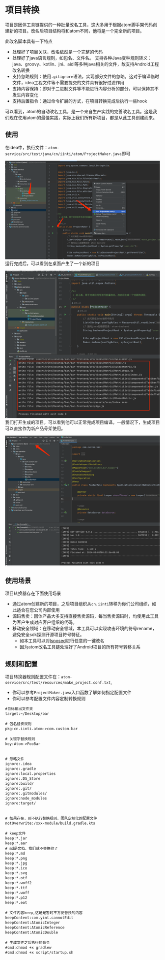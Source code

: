 # 项目转换
项目是因体工具链提供的一种批量改名工具，这大多用于根据atom脚手架代码创建新的项目。改名后项目结构将和atom不同，他将是一个完全新的项目。

此改名脚本具有一下特点

- 处理好了项目关联，改名依然是一个完整的代码
- 处理好了java语言规则，如包名、文件名。  支持各种Java变种规则转义：java、groovy、kotlin、jni、aidl等多种java相关的文件，故支持Android工程改名转换
- 支持忽略规则：使用``.gitignore``语法，实现部分文件的忽略，这对于编译临时文件，idea工程文件等不需要提交的文件具有很好过滤作用
- 支持内容保持：即对于二进制文件等不能进行内容分析的部分，可以保持其不发生内容变化
- 支持后置指令：通过命令扩展的方式，在项目转换完成后执行一些hook

可以看到，atom的自动改名工具，是一个来自生产实践的完善改名工具。这是我们现在使用atom的最佳实践，实际上我们所有新项目，都是从此工具创建而来。


## 使用
在idea中，执行文件：``atom-service/src/test/java/cn/iinti/atom/ProjectMaker.java``即可

![](imgs/project_maker.png)
运行完成后，可以看到在桌面产生了一个新的项目

![](imgs/project_maker_2.png)
我们打开生成的项目，可以看到他可以正常完成项目编译。一般情况下，生成项目可以直接作为新产品骨架使用。

![](imgs/project_maker_3.png)


## 使用场景

项目转换器存在下面使用场景

- 通过atom创建新的项目，之后项目组织从``cn.iinti``转移为你们公司组织，如此适合在您公司内部使用
- 源码售卖：因体产品大多支持直接售卖源码，每当售卖源码时，均使用此工具为客户生成对应客户组织的代码。
- 移动安全领域：在移动安全领域，本工具可以实现攻击环境的符号rename，避免安全sdk探测开源项目符号特征。
  - 如本工具可以对[lsposed](https://github.com/LSPosed/LSPosed/)进行任意的一键改名
  - 因为atom改名工具链处理好了Android项目的所有符号转移关系

## 规则和配置
项目转换器规则配置文件在：``atom-service/src/test/resources/make_project.conf.txt``,
- 你可以参考``ProjectMaker.java``入口函数了解如何指定配置文件
- 你可以参考配置文件内容定制转换规则

``` 
#目标输出文件夹
target:~/Desktop/bar

# 包名替换规则
pkg:cn.iinti.atom->com.custom.bar

# 关键字替换规则
key:Atom->FooBar


# 忽略文件
ignore:.idea
ignore:.gradle
ignore:local.properties
ignore:.DS_Store
ignore:build/
ignore:.git/
ignore:.gitmodules/
ignore:node_modules
ignore:target/


# 如果存在，则不执行替换规则，团队定制化的配置文件
notOverwrite:/xxx-module/build.gradle.kts

# keep文件
keep:*.jar
keep:*.aar
# md是文档，我们就不替换他了
keep:*.md
keep:*.png
keep:*.jpg
keep:*.ico
keep:*.svg
keep:*.otf
keep:*.woff2
keep:*.ttf
keep:*.woff
keep:*.p12
keep:*.eot

# 文件内容keep,这是是暂时不方便替换的内容
keepContent:com.yint.cannotEdit
keepContent:AtomicInteger
keepContent:AtomicReference
keepContent:AtomicDouble

# 生成文件之后执行的命令
#cmd:chmod +x gradlew
#cmd:chmod +x script/startup.sh
```